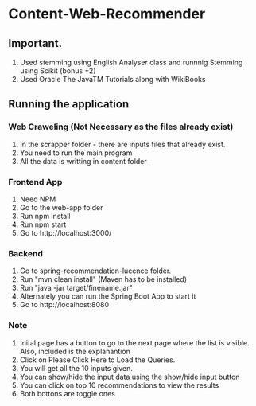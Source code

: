 # Content-Web-Recommender

## Important.
1. Used stemming using English Analyser class and runnnig Stemming using Scikit (bonus +2)
2. Used Oracle The JavaTM Tutorials along with WikiBooks

## Running the application

### Web Craweling (Not Necessary as the files already exist)
1. In the scrapper folder - there are inputs files that already exist. 
2. You need to run the main program
3. All the data is writting in content folder

### Frontend App
1. Need NPM
2. Go to the web-app folder
3. Run npm install
4. Run npm start
5. Go to http://localhost:3000/

### Backend
1. Go to spring-recommendation-lucence folder.
2. Run "mvn clean install" (Maven has to be installed)
3. Run "java -jar target/finename.jar" 
4. Alternately you can run the Spring Boot App to start it
4. Go to http://localhost:8080

### Note
1. Inital page has a button to go to the next page where the list is visible. Also, included is the explanantion
2. Click on Please Click Here to Load the Queries.
3. You will get all the 10 inputs given.
4. You can show/hide the input data using the show/hide input button
5. You can click on top 10 recommendations to view the results
6. Both bottons are toggle ones
